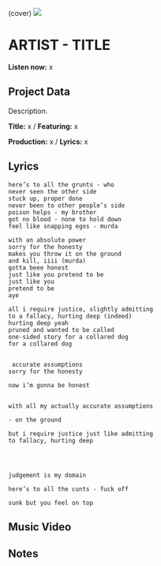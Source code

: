 (cover) ![](57175019_319474918741616_8502199518755923887_n.jpg)

# ARTIST - TITLE

**Listen now:** x

## Project Data

Description.


**Title:** x / **Featuring:** x

**Production:** x / **Lyrics:** x

## Lyrics

```
here’s to all the grunts - who
never seen the other side
stuck up, proper done
never been to other people’s side
poison helps - my brother
got no blood - none to hold down 
feel like snapping egos - murda

with an absolute power
sorry for the honesty
makes you throw it on the ground
and kill, iiii (murda)
gotta beee honest
just like you pretend to be
just like you
pretend to be
aye

all i require justice, slightly admitting
to a fallacy, hurting deep (indeed)
hurting deep yeah
pruned and wanted to be called
one-sided story for a collared dog
for a collared dog


 accurate assumptions
sorry for the honesty

now i’m gonna be honest


with all my actually accurate assumptions

- on the ground

but i require justice just like admitting
to fallacy, hurting deep 




judgement is my domain

here’s to all the cunts - fuck off

sunk but you feel on top

```

## Music Video


## Notes
